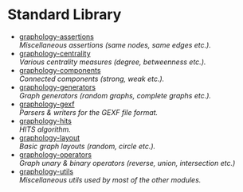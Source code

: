 # Standard Library

* [graphology-assertions](https://github.com/graphology/graphology-assertions#readme)<br>*Miscellaneous assertions (same nodes, same edges etc.).*
* [graphology-centrality](https://github.com/graphology/graphology-centrality#readme)<br>*Various centrality measures (degree, betweenness etc.).*
* [graphology-components](https://github.com/graphology/graphology-components#readme)<br>*Connected components (strong, weak etc.).*
* [graphology-generators](https://github.com/graphology/graphology-generators#readme)<br>*Graph generators (random graphs, complete graphs etc.).*
* [graphology-gexf](https://github.com/graphology/graphology-gexf#readme)<br>*Parsers & writers for the GEXF file format.*
* [graphology-hits](https://github.com/graphology/graphology-hits#readme)<br>*HITS algorithm.*
* [graphology-layout](https://github.com/graphology/graphology-layout#readme)<br>*Basic graph layouts (random, circle etc.).*
* [graphology-operators](https://github.com/graphology/graphology-operators#readme)<br>*Graph unary & binary operators (reverse, union, intersection etc.)*
* [graphology-utils](https://github.com/graphology/graphology-utils#readme)<br>*Miscellaneous utils used by most of the other modules.*
